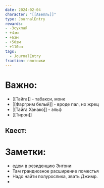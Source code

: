 ```yaml
---
date: 2024-02-04
character: "[[Авелль]]"
type: JournalEntry
rewards: 
- -3сухпай
- +4зм
- +6зм
- +50зм
- +110оп
tags:
  - JournalEntry
fraction: плотники
---
```

# Важно:
- [[Тайга]] - табакси, монк
- [[Фаргрим белый]] -  вроде пал, но жрец
- [[Тайга Ханако]] - эльф
- [[Тирон]]
## Квест:

# Заметки:
- едем в резиденцию Энтони
- Там грандиозное расширение поместья
- Надо найти полурослика, звать Джимр.
- 